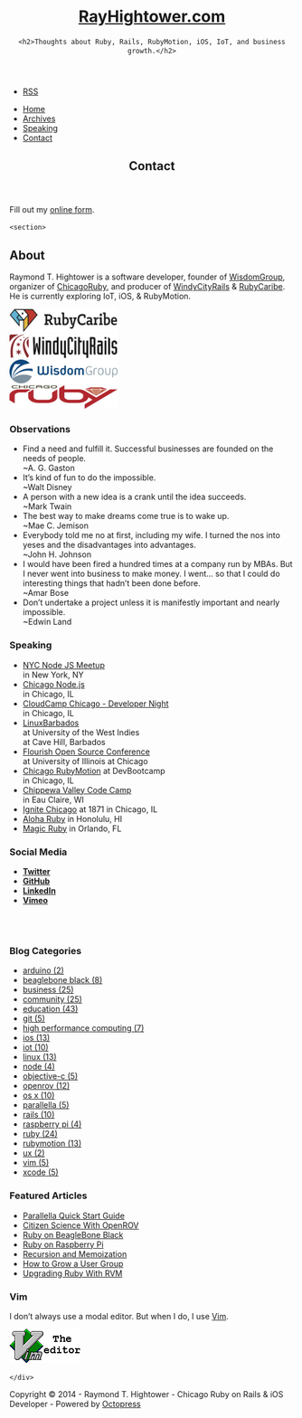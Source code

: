 
<!DOCTYPE html>
<!--[if IEMobile 7 ]><html class="no-js iem7"><![endif]-->
<!--[if lt IE 9]><html class="no-js lte-ie8"><![endif]-->
<!--[if (gt IE 8)|(gt IEMobile 7)|!(IEMobile)|!(IE)]><!--><html class="no-js" lang="en"><!--<![endif]-->
<head>
  <meta charset="utf-8">
  <title>Contact - RayHightower.com</title>
  <meta name="author" content="Raymond T. Hightower - Chicago Ruby on Rails & iOS Developer">

  
  <meta name="description" content="Contact Fill out my online form. var r7w8p9;(function(d, t) {
var s = d.createElement(t), options = {
'userName':'wisdomgroup', 'formHash':'r7w8p9 &hellip;">
  

  <!-- http://t.co/dKP3o1e -->
  <meta name="HandheldFriendly" content="True">
  <meta name="MobileOptimized" content="320">
  <meta name="viewport" content="width=device-width, initial-scale=1">

  
  <link rel="canonical" href="http://RayHightower.com/contact/index.mdown">
  <link href="/favicon.png" rel="icon">
  <link href="/stylesheets/screen.css" media="screen, projection" rel="stylesheet" type="text/css">
  <link href="/atom.xml" rel="alternate" title="RayHightower.com" type="application/atom+xml">
  <script src="/javascripts/modernizr-2.0.js"></script>
  <script src="//ajax.googleapis.com/ajax/libs/jquery/1.9.1/jquery.min.js"></script>
  <script>!window.jQuery && document.write(unescape('%3Cscript src="./javascripts/lib/jquery.min.js"%3E%3C/script%3E'))</script>
  <script src="/javascripts/octopress.js" type="text/javascript"></script>
  <!--Fonts from Google"s Web font directory at http://google.com/webfonts -->
<link href="http://fonts.googleapis.com/css?family=PT+Serif:regular,italic,bold,bolditalic" rel="stylesheet" type="text/css">
<link href="http://fonts.googleapis.com/css?family=PT+Sans:regular,italic,bold,bolditalic" rel="stylesheet" type="text/css">

<!-- Arvo is like Rockwell. Added by RTH on 12/27/2012. -->
<link href='http://fonts.googleapis.com/css?family=Arvo:700' rel='stylesheet' type='text/css'>

  
  <script type="text/javascript">
    var _gaq = _gaq || [];
    _gaq.push(['_setAccount', 'UA-330946-28']);
    _gaq.push(['_trackPageview']);

    (function() {
      var ga = document.createElement('script'); ga.type = 'text/javascript'; ga.async = true;
      ga.src = ('https:' == document.location.protocol ? 'https://ssl' : 'http://www') + '.google-analytics.com/ga.js';
      var s = document.getElementsByTagName('script')[0]; s.parentNode.insertBefore(ga, s);
    })();
  </script>


</head>

<body   >
  <header role="banner"><hgroup>
  <h1><a href="/">RayHightower.com</a></h1>
  
    <h2>Thoughts about Ruby, Rails, RubyMotion, iOS, IoT, and business growth.</h2>
  
</hgroup>

</header>
  <nav role="navigation"><ul class="subscription" data-subscription="rss">
  <li><a href="/atom.xml" rel="subscribe-rss" title="subscribe via RSS">RSS</a></li>
  
</ul>
  
<ul class="main-navigation">
  <li><a href="/">Home</a></li>
  <li><a href="/blog/archives">Archives</a></li>
  <li><a href="/speaking">Speaking</a></li>
  <li><a href="/contact">Contact</a></li>
</ul>

</nav>
  <div id="main">
    <div id="content">
      <div>
<article role="article">
  
  <header>
    <h1 class="entry-title">Contact</h1>
    
  </header>
  
  <div id="wufoo-r7w8p9">
Fill out my <a href="http://wisdomgroup.wufoo.com/forms/r7w8p9">online form</a>.
</div>
<script type="text/javascript">var r7w8p9;(function(d, t) {
var s = d.createElement(t), options = {
'userName':'wisdomgroup', 
'formHash':'r7w8p9', 
'autoResize':true,
'height':'697',
'async':true,
'header':'show', 
'ssl':true};
s.src = ('https:' == d.location.protocol ? 'https://' : 'http://') + 'wufoo.com/scripts/embed/form.js';
s.onload = s.onreadystatechange = function() {
var rs = this.readyState; if (rs) if (rs != 'complete') if (rs != 'loaded') return;
try { r7w8p9 = new WufooForm();r7w8p9.initialize(options);r7w8p9.display(); } catch (e) {}};
var scr = d.getElementsByTagName(t)[0], par = scr.parentNode; par.insertBefore(s, scr);
})(document, 'script');</script>

  
</article>

</div>

<aside class="sidebar">
  
    <section>
  <h1>About</h1>
  <p>Raymond T. Hightower is a software developer, founder of <a href="http://wisdomgroup.com">WisdomGroup</a>, organizer of <a href="http://chicagoruby.org">ChicagoRuby</a>, and producer of <a href="http://windycityrails.org">WindyCityRails</a> & <a href="http://rubycaribe.com">RubyCaribe</a>. He is currently exploring IoT, iOS, & RubyMotion.
  </p>
  <p>
  <a href="http://rubycaribe.com"><img src="/images/rubycaribe.jpg" width="191" height="42" alt="RubyCaribe - Ruby conference in Barbados. Ruby in the Caribbean. Ruby on Rails." title="RubyCaribe - Ruby conference in Barbados. Ruby in the Caribbean. Ruby on Rails."/></a><br/>
  <a href="http://windycityrails.org"><img src="/images/windycityrails.jpg" width="191" height="42" alt="WindyCityRails - Ruby on Rails Conference in Chicago, IL USA" title="WindyCityRails - Ruby on Rails Conference in Chicago, IL USA"/></a><br/>
  <a href="http://wisdomgroup.com"><img src="/images/wisdomgroup.jpg" width="191" height="42" alt="WisdomGroup - Ruby on Rails. MVP. iPhone. iPad." title="WisdomGroup - Ruby on Rails. MVP. iPhone. iPad."/></a><br/>
  <a href="http://chicagoruby.org"><img src="/images/chicagoruby.jpg" width="191" height="42" alt="ChicagoRuby - Ruby on Rails in Chicago, IL USA" title="ChicagoRuby - Ruby on Rails in Chicago, IL USA" /></a><br/>
  </p>
</section>
<section>
  <h1>Observations</h1>
  <ul>
    <li>Find a need and fulfill it. Successful businesses are founded on the needs of people.<br/>~A. G. Gaston</li>
    <li>It&#8217;s kind of fun to do the impossible.<br/>~Walt Disney</li>
    <li>A person with a new idea is a crank until the idea succeeds.<br/> ~Mark Twain</li>
    <li>The best way to make dreams come true is to wake up.<br/> ~Mae C. Jemison</li>
    <li>Everybody told me no at first, including my wife. I turned the
    nos into yeses and the disadvantages into advantages.<br/>~John H.
    Johnson</li>
    <li>I would have been fired a hundred times at a company run by
    MBAs. But I never went into business to make money. I went&#8230; so
    that I could do interesting things that hadn&#8217;t been done
    before.<br/>~Amar Bose</li>
    <li>Don&#8217;t undertake a project unless it is manifestly important and nearly impossible.<br/>~Edwin Land</li>
  </ul>
</section>
<section>
  <h1>Speaking</h1>
  <ul>
    <li><a href="http://www.meetup.com/nodejs/events/206159562/">NYC Node JS Meetup</a><br/>in New York, NY</li>
    <li><a href="http://www.meetup.com/Chicago-Nodejs/events/177556202">Chicago Node.js</a><br/>in Chicago, IL</li>
    <li><a href="https://www.eventbrite.com/e/cloudcamp-chicago-developer-night-registration-11736697779">CloudCamp Chicago - Developer Night</a><br/>in Chicago, IL</li>
    <li><a href="http://LinuxBarbados.org">LinuxBarbados</a><br/>at University of the West Indies<br/>at Cave Hill, Barbados</li>
    <li><a href="http://flourishconf.com/2014/">Flourish Open Source Conference</a><br/>at University of Illinois at Chicago</li>
    <li><a href="http://www.meetup.com/Chicago-RubyMotion/events/143412442/">Chicago RubyMotion</a> at DevBootcamp<br/>in Chicago, IL</li>
    <li><a href="http://chippewavalleycodecamp.com/">Chippewa Valley Code Camp</a><br/>in Eau Claire, WI</li> 
    <li><a href="http://ignitechi.org">Ignite Chicago</a> at 1871 in Chicago, IL</li>
    <li><a href="/blog/2012/10/29/building-ios-apps-with-ruby-motion/">Aloha Ruby</a> in Honolulu, HI</li>
    <li><a href="/blog/2012/10/29/building-ios-apps-with-ruby-motion/">Magic Ruby</a> in Orlando, FL</li>
  </ul>
</section>
<section>
  <h1>Social Media</h1>
		<ul class="social" id="css3">
			<li class="twitter">
				<a href="http://twitter.com/rayhightower"><strong>Twitter</strong></a>
			</li>
			<li class="github">
				<a href="http://www.github.com/rayhightower"><strong>GitHub</strong></a>
			</li>
			<li class="linkedin">
				<a href="http://www.linkedin.com/in/rayhightower"><strong>LinkedIn</strong></a>
			</li>
			<li class="vimeo">
				<a href="http://vimeo.com/chicagoruby"><strong>Vimeo</strong></a>
			</li>
		</ul>
    <p>&nbsp;<br/>&nbsp;</p>
</section>
<!-- added by RTH 1/9/2013 from http://www.dotnetguy.co.uk/post/2012/06/25/octopress-category-list-plugin/ -->
<section>
  <h1>Blog Categories</h1>
  <ul id="categories">
    <li class='category'><a href='/blog/categories/arduino/'>arduino (2)</a></li>
<li class='category'><a href='/blog/categories/beaglebone-black/'>beaglebone black (8)</a></li>
<li class='category'><a href='/blog/categories/business/'>business (25)</a></li>
<li class='category'><a href='/blog/categories/community/'>community (25)</a></li>
<li class='category'><a href='/blog/categories/education/'>education (43)</a></li>
<li class='category'><a href='/blog/categories/git/'>git (5)</a></li>
<li class='category'><a href='/blog/categories/high-performance-computing/'>high performance computing (7)</a></li>
<li class='category'><a href='/blog/categories/ios/'>ios (13)</a></li>
<li class='category'><a href='/blog/categories/iot/'>iot (10)</a></li>
<li class='category'><a href='/blog/categories/linux/'>linux (13)</a></li>
<li class='category'><a href='/blog/categories/node/'>node (4)</a></li>
<li class='category'><a href='/blog/categories/objective-c/'>objective-c (5)</a></li>
<li class='category'><a href='/blog/categories/openrov/'>openrov (12)</a></li>
<li class='category'><a href='/blog/categories/os-x/'>os x (10)</a></li>
<li class='category'><a href='/blog/categories/parallella/'>parallella (5)</a></li>
<li class='category'><a href='/blog/categories/rails/'>rails (10)</a></li>
<li class='category'><a href='/blog/categories/raspberry-pi/'>raspberry pi (4)</a></li>
<li class='category'><a href='/blog/categories/ruby/'>ruby (24)</a></li>
<li class='category'><a href='/blog/categories/rubymotion/'>rubymotion (13)</a></li>
<li class='category'><a href='/blog/categories/ux/'>ux (2)</a></li>
<li class='category'><a href='/blog/categories/vim/'>vim (5)</a></li>
<li class='category'><a href='/blog/categories/xcode/'>xcode (5)</a></li>

  </ul>
</section>
<section>
  <h1>Featured Articles</h1>
  <ul>
    <li><a href="/blog/2014/07/07/parallella-quick-start-guide-with-gotchas/">Parallella Quick Start Guide</a></li>
    <li><a href="/blog/2014/06/16/citizen-science-with-openrov/">Citizen Science With OpenROV</a></li>
    <li><a href="/blog/2014/01/02/beaglebone-black-ubuntu-part-1/">Ruby on BeagleBone Black</a></li>
    <li><a href="/blog/2012/12/03/ruby-on-raspberry-pi/">Ruby on Raspberry Pi</a></li>
    <li><a href="/blog/2014/04/12/recursion-and-memoization/">Recursion and Memoization</a></li>
    <li><a href="/blog/2014/05/30/how-to-grow-a-user-group/">How to Grow a User Group</a></li>
    <li><a href="/blog/2013/05/16/upgrading-ruby-with-rvm/">Upgrading Ruby With RVM</a></li>
  </ul>
</section>
<section>
  <h1>Vim</h1>
  <p>I don&#8217;t always use a modal editor. But when I do, I use <a href="/blog/2013/01/12/why-i-use-vim/">Vim</a>.</p>
  <p>
  <a href="/blog/2013/01/12/why-i-use-vim/"><img src="/images/vim_editor.gif" width="125" height="60" alt="Vim, the editor" title="Vim, the editor"/></a>
  </p>
</section>

  
</aside>


    </div>
  </div>
  <footer role="contentinfo"><p>
  Copyright &copy; 2014 - Raymond T. Hightower - Chicago Ruby on Rails & iOS Developer -
  <span class="credit">Powered by <a href="http://octopress.org">Octopress</a></span>
</p>

</footer>
  

<script type="text/javascript">
      var disqus_shortname = 'rayhightower';
      
        
        var disqus_script = 'count.js';
      
    (function () {
      var dsq = document.createElement('script'); dsq.type = 'text/javascript'; dsq.async = true;
      dsq.src = '//' + disqus_shortname + '.disqus.com/' + disqus_script;
      (document.getElementsByTagName('head')[0] || document.getElementsByTagName('body')[0]).appendChild(dsq);
    }());
</script>







  <script type="text/javascript">
    (function(){
      var twitterWidgets = document.createElement('script');
      twitterWidgets.type = 'text/javascript';
      twitterWidgets.async = true;
      twitterWidgets.src = '//platform.twitter.com/widgets.js';
      document.getElementsByTagName('head')[0].appendChild(twitterWidgets);
    })();
  </script>





</body>
</html>
